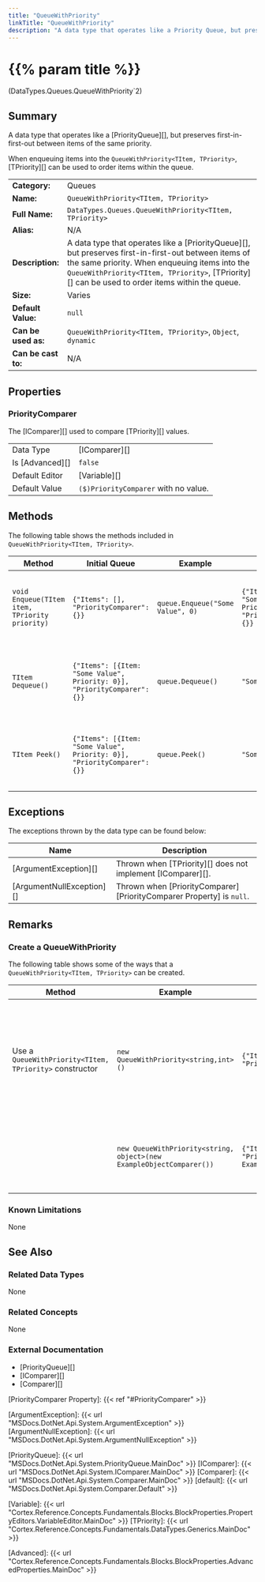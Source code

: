 ```yaml
---
title: "QueueWithPriority"
linkTitle: "QueueWithPriority"
description: "A data type that operates like a Priority Queue, but preserves first-in-first-out between items of the same priority."
---
```


# {{% param title %}}

<p class="namespace">(DataTypes.Queues.QueueWithPriority`2)</p>

## Summary

A data type that operates like a [PriorityQueue][], but preserves first-in-first-out between items of the same priority.

When enqueuing items into the `QueueWithPriority<TItem, TPriority>`, [TPriority][] can be used to order items within the queue.

| | |
|-|-|
| **Category:**          | Queues                                                        |
| **Name:**              | `QueueWithPriority<TItem, TPriority>`                                           |
| **Full Name:**         | `DataTypes.Queues.QueueWithPriority<TItem, TPriority>`                          |
| **Alias:**             | N/A                                                           |
| **Description:**       | A data type that operates like a [PriorityQueue][], but preserves first-in-first-out between items of the same priority. When enqueuing items into the `QueueWithPriority<TItem, TPriority>`, [TPriority][] can be used to order items within the queue.|
| **Size:**              | Varies                                                        |
| **Default Value:**     | `null`                                                        |
| **Can be used as:**    | `QueueWithPriority<TItem, TPriority>`, `Object`, `dynamic`                                           |
| **Can be cast to:**    | N/A                                                           |

## Properties

### PriorityComparer

The [IComparer][] used to compare [TPriority][] values.
  
| | |
|--------------------|---------------------------|
| Data Type | [IComparer][] |
| Is [Advanced][] | `false` |
| Default Editor | [Variable][] |
| Default Value | `($)PriorityComparer` with no value. |

## Methods

The following table shows the methods included in `QueueWithPriority<TItem, TPriority>`.

| Method | Initial Queue | Example | Result | Notes |
|-|-|-|-|-|
| `void Enqueue(TItem item, TPriority priority)` | `{"Items": [], "PriorityComparer": {}}` |`queue.Enqueue("Some Value", 0)` | `{"Items": [{Item: "Some Value", Priority: 0}], "PriorityComparer": {}}` | `{Item: "Some Value", Priority: 0}` is added to the queue. |
| `TItem Dequeue()` | `{"Items": [{Item: "Some Value", Priority: 0}], "PriorityComparer": {}}` | `queue.Dequeue()` | `"Some Value"` | `{Item: "Some Value", Priority: 0}` is removed from the queue. |
| `TItem Peek()` | `{"Items": [{Item: "Some Value", Priority: 0}], "PriorityComparer": {}}` | `queue.Peek()` | `"Some Value"` | `{Item: "Some Value", Priority: 0}` remains in the queue. |

## Exceptions

The exceptions thrown by the data type can be found below:

| Name     | Description |
|----------|----------|
| [ArgumentException][] | Thrown when [TPriority][] does not implement [IComparer][]. |
| [ArgumentNullException][] | Thrown when [PriorityComparer][PriorityComparer Property] is `null`. |

## Remarks

### Create a QueueWithPriority

The following table shows some of the ways that a `QueueWithPriority<TItem, TPriority>` can be created.

| Method | Example | Result | Editor&nbsp;Support | Notes |
|-|-|-|-|-|
| Use a `QueueWithPriority<TItem, TPriority>` constructor | `new QueueWithPriority<string,int>()`                   | `{"Items": [], "PriorityComparer": {}}`            | Expression | Priority type must implement [IComparer][] because the [default][] type [Comparer][] is used to sort by priority. |
|                              | `new QueueWithPriority<string, object>(new ExampleObjectComparer())`                   | `{"Items": [], "PriorityComparer": Example.ObjectComparer}`            | Expression | A [Comparer][] for the [TPriority][] type must be included. |

### Known Limitations

None

## See Also

### Related Data Types

None

### Related Concepts

None

### External Documentation

* [PriorityQueue][]
* [IComparer][]
* [Comparer][]

[PriorityComparer Property]: {{< ref "#PriorityComparer" >}}

[ArgumentException]: {{< url "MSDocs.DotNet.Api.System.ArgumentException" >}}
[ArgumentNullException]: {{< url "MSDocs.DotNet.Api.System.ArgumentNullException" >}}

[PriorityQueue]: {{< url "MSDocs.DotNet.Api.System.PriorityQueue.MainDoc" >}}
[IComparer]: {{< url "MSDocs.DotNet.Api.System.IComparer.MainDoc" >}}
[Comparer]: {{< url "MSDocs.DotNet.Api.System.Comparer.MainDoc" >}}
[default]: {{< url "MSDocs.DotNet.Api.System.Comparer.Default" >}}

[Variable]: {{< url "Cortex.Reference.Concepts.Fundamentals.Blocks.BlockProperties.PropertyEditors.VariableEditor.MainDoc" >}}
[TPriority]: {{< url "Cortex.Reference.Concepts.Fundamentals.DataTypes.Generics.MainDoc" >}}

[Advanced]: {{< url "Cortex.Reference.Concepts.Fundamentals.Blocks.BlockProperties.AdvancedProperties.MainDoc" >}}
